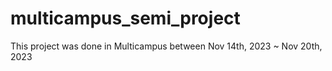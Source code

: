 # multicampus_semi_project
This project was done in Multicampus between Nov 14th, 2023 ~ Nov 20th, 2023

